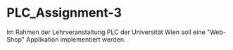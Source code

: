 # PLC_Assignment-3
Im Rahmen der Lehrveranstaltung PLC der Universität Wien soll eine "Web-Shop" Applikation implementiert werden.
